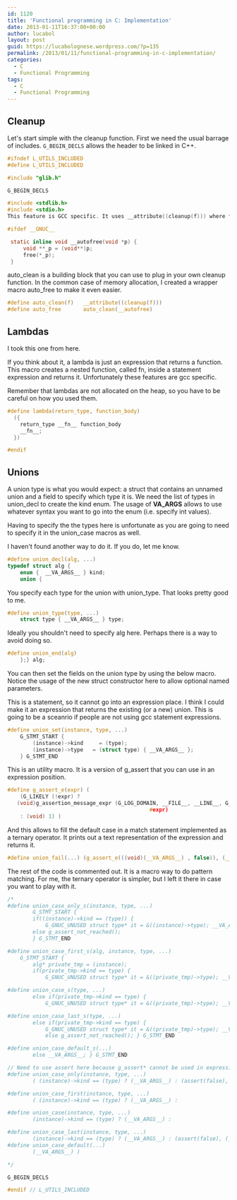 ```yaml
---
id: 1120
title: 'Functional programming in C: Implementation'
date: 2013-01-11T16:37:00+00:00
author: lucabol
layout: post
guid: https://lucabolognese.wordpress.com/?p=135
permalink: /2013/01/11/functional-programming-in-c-implementation/
categories:
  - C
  - Functional Programming
tags:
  - C
  - Functional Programming
---
```

## Cleanup
Let's start simple with the cleanup function. First we need the usual barrage of includes. `G_BEGIN_DECLS` allows the header to be linked in C++.
~~~c
#ifndef L_UTILS_INCLUDED
#define L_UTILS_INCLUDED

#include "glib.h"

G_BEGIN_DECLS

#include <stdlib.h>
#include <stdio.h>
This feature is GCC specific. It uses __attribute((cleanup(f))) where f is the cleanup function. In this case the cleanup function just frees the memory.

#ifdef __GNUC__

 static inline void __autofree(void *p) {
     void **_p = (void**)p;
     free(*_p);
 }
~~~
auto_clean is a building block that you can use to plug in your own cleanup function. In the common case of memory allocation, I created a wrapper macro auto_free to make it even easier.
~~~c
#define auto_clean(f)   __attribute((cleanup(f)))
#define auto_free       auto_clean(__autofree)
~~~
## Lambdas
I took this one from here.

If you think about it, a lambda is just an expression that returns a function. This macro creates a nested function, called fn, inside a statement expression and returns it. Unfortunately these features are gcc specific.

Remember that lambdas are not allocated on the heap, so you have to be careful on how you used them.
~~~c
#define lambda(return_type, function_body)                                          
  ({                                                                                
    return_type __fn__ function_body                                                
    __fn__;                                                                         
  })

#endif
~~~
## Unions
A union type is what you would expect: a struct that contains an unnamed union and a field to specify which type it is. We need the list of types in union_decl to create the kind enum. The usage of __VA_ARGS__ allows to use whatever syntax you want to go into the enum (i.e. specify int values).

Having to specify the the types here is unfortunate as you are going to need to specify it in the union_case macros as well.

I haven't found another way to do it. If you do, let me know.
~~~c
#define union_decl(alg, ...)                                                        
typedef struct alg {                                                                
    enum {  __VA_ARGS__ } kind;                                                     
    union {
~~~
You specify each type for the union with union_type. That looks pretty good to me.
~~~c
#define union_type(type, ...)                                                       
    struct type { __VA_ARGS__ } type;
~~~
Ideally you shouldn't need to specify alg here. Perhaps there is a way to avoid doing so.
~~~c
#define union_end(alg)                                                              
    };} alg;
~~~
You can then set the fields on the union type by using the below macro. Notice the usage of the new struct constructor here to allow optional named parameters.

This is a statement, so it cannot go into an expression place. I think I could make it an expression that returns the existing (or a new) union. This is going to be a sceanrio if people are not using gcc statement expressions.
~~~c
#define union_set(instance, type, ...)                                              
    G_STMT_START {                                                                  
        (instance)->kind     = (type);                                              
        (instance)->type   = (struct type) { __VA_ARGS__ };                         
    } G_STMT_END
~~~
This is an utility macro. It is a version of g_assert that you can use in an expression position.
~~~c
#define g_assert_e(expr) (                                                          
    (G_LIKELY (!expr) ?                                                             
   (void)g_assertion_message_expr (G_LOG_DOMAIN, __FILE__, __LINE__, G_STRFUNC, 
                                             #expr)                             
    : (void) 1) )
~~~
And this allows to fill the default case in a match statement implemented as a ternary operator. It prints out a text representation of the expression and returns it.
~~~c
#define union_fail(...) (g_assert_e(((void)(__VA_ARGS__) , false)), (__VA_ARGS__))
~~~
The rest of the code is commented out. It is a macro way to do pattern matching. For me, the ternary operator is simpler, but I left it there in case you want to play with it.
~~~c
/*
#define union_case_only_s(instance, type, ...)                                      
        G_STMT_START {                                                              
        if((instance)->kind == (type)) {                                            
            G_GNUC_UNUSED struct type* it = &((instance)->type); __VA_ARGS__; }     
        else g_assert_not_reached();                                                
        } G_STMT_END

#define union_case_first_s(alg, instance, type, ...)                                
    G_STMT_START {                                                                  
        alg* private_tmp = (instance);                                              
        if(private_tmp->kind == type) {                                             
            G_GNUC_UNUSED struct type* it = &((private_tmp)->type); __VA_ARGS__; }

#define union_case_s(type, ...)                                                     
        else if(private_tmp->kind == type) {                                        
            G_GNUC_UNUSED struct type* it = &((private_tmp)->type); __VA_ARGS__; }

#define union_case_last_s(type, ...)                                                
        else if(private_tmp->kind == type) {                                        
            G_GNUC_UNUSED struct type* it = &((private_tmp)->type); __VA_ARGS__; }  
            else g_assert_not_reached(); } G_STMT_END

#define union_case_default_s(...)                                                   
        else __VA_ARGS__; } G_STMT_END

// Need to use assert here because g_assert* cannot be used in expressions as it expands to do .. while(0)
#define union_case_only(instance, type, ...)                                        
        ( (instance)->kind == (type) ? (__VA_ARGS__) : (assert(false), __VA_ARGS__) )

#define union_case_first(instance, type, ...)                                       
        ( (instance)->kind == (type) ? (__VA_ARGS__) :

#define union_case(instance, type, ...)                                             
        (instance)->kind == (type) ? (__VA_ARGS__) :

#define union_case_last(instance, type, ...)                                        
        (instance)->kind == (type) ? (__VA_ARGS__) : (assert(false), (__VA_ARGS__)) )
#define union_case_default(...)                                                     
        (__VA_ARGS__) )

*/

G_BEGIN_DECLS

#endif // L_UTILS_INCLUDED
~~~